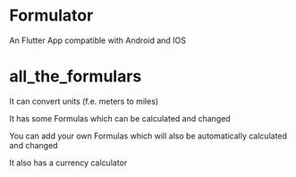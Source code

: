 # Formulator
An Flutter App compatible with Android and IOS
# all_the_formulars

It can convert units (f.e. meters to miles)

It has some Formulas which can be calculated and changed

You can add your own Formulas which will also be automatically calculated and changed

It also has a currency calculator
